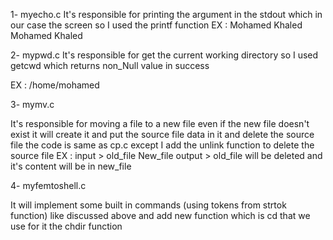 1- myecho.c
It's responsible for printing the argument in the stdout which in our 
case the screen so I used the printf function
EX :  Mohamed Khaled
Mohamed Khaled





2- mypwd.c
It's responsible for get the current working directory so I used getcwd which 
returns non_Null value in success 

EX : /home/mohamed

3- mymv.c

It's responsible for moving a file to a new file even if the new file doesn't exist 
it will create it and put the source file data in it and delete the source file 
the code is same as cp.c except I add the unlink function to delete the source file
EX : input > old_file New_file
     output > old_file will be deleted and it's content will be in new_file


4- myfemtoshell.c

It will implement some built in commands (using tokens from strtok function) 
like discussed above and add new function which is cd that we use for it the 
chdir function 
